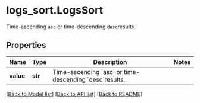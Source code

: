 # logs_sort.LogsSort

Time-ascending `asc` or time-descending `desc`results.
## Properties
Name | Type | Description | Notes
------------ | ------------- | ------------- | -------------
**value** | **str** | Time-ascending &#x60;asc&#x60; or time-descending &#x60;desc&#x60;results. | 

[[Back to Model list]](README.md#documentation-for-models) [[Back to API list]](README.md#documentation-for-api-endpoints) [[Back to README]](README.md)


